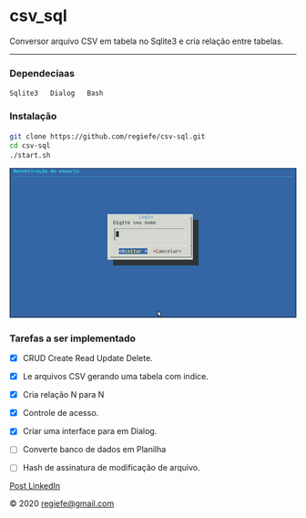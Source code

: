 
 # csv_sql 

Conversor arquivo CSV em tabela no Sqlite3 e cria relação entre tabelas.   

----

### Dependeciaas

    Sqlite3   Dialog   Bash 

### Instalação      


```sh
git clone https://github.com/regiefe/csv-sql.git
cd csv-sql
./start.sh

```
![csv to sql](img/inicio.png "demo tabela criada e relacionada")


###  Tarefas a ser implementado

- [x] CRUD Create Read Update Delete.

- [x] Le arquivos CSV gerando uma tabela com indice.

- [x] Cria relação N para N

- [X] Controle de acesso.

- [x] Criar uma interface para em Dialog. 

- [ ] Converte banco de dados em Planilha

- [ ] Hash de assinatura de modificação de arquivo.



[Post LinkedIn](https://www.linkedin.com/pulse/transforme-planilhas-em-banco-relacionados-reginaldo-ferreira-silva/?published=t)


&copy; 2020  regiefe@gmail.com
